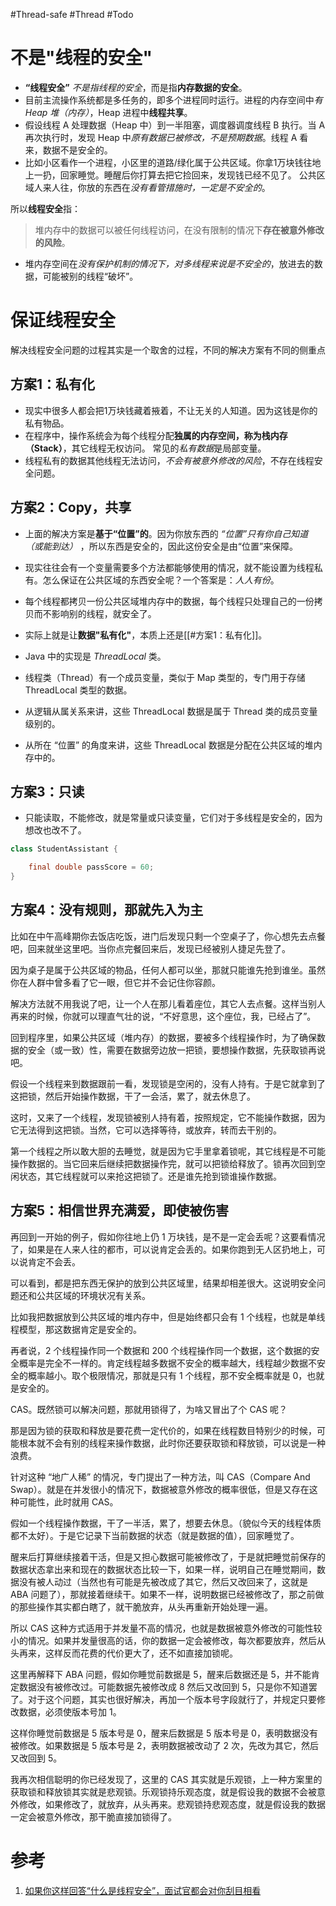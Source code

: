 #Thread-safe #Thread #Todo 


#  不是"线程的安全"
- **“线程安全”** *不是指线程的安全*，而是指**内存数据的安全**。
- 目前主流操作系统都是多任务的，即多个进程同时运行。进程的内存空间中*有 Heap 堆（内存）*，Heap 进程中**线程共享**。
- 假设线程 A 处理数据（Heap 中）到一半阻塞，调度器调度线程 B 执行。当 A 再次执行时，发现 Heap 中*原有数据已被修改，不是预期数据*。线程 A 看来，数据不是安全的。 
- 比如小区看作一个进程，小区里的道路/绿化属于公共区域。你拿1万块钱往地上一扔，回家睡觉。睡醒后你打算去把它捡回来，发现钱已经不见了。  公共区域人来人往，你放的东西在*没有看管措施时，一定是不安全的*。
  
所以**线程安全**指：
> 堆内存中的数据可以被任何线程访问，在没有限制的情况下**存在被意外修改的风险**。  

- 堆内存空间在*没有保护机制的情况下，对多线程来说是不安全的*，放进去的数据，可能被别的线程“破坏”。

# 保证线程安全

解决线程安全问题的过程其实是一个取舍的过程，不同的解决方案有不同的侧重点

## 方案1：私有化
- 现实中很多人都会把1万块钱藏着掖着，不让无关的人知道。因为这钱是你的私有物品。  
- 在程序中，操作系统会为每个线程分配**独属的内存空间，称为栈内存（Stack）**，其它线程无权访问。 常见的*私有数据*是局部变量。
- 线程私有的数据其他线程无法访问，*不会有被意外修改的风险*，不存在线程安全问题。


## 方案2：Copy，共享
- 上面的解决方案是**基于“位置”的**。因为你放东西的 *“位置”只有你自己知道（或能到达）* ，所以东西是安全的，因此这份安全是由“位置”来保障。
- 现实往往会有一个变量需要多个方法都能够使用的情况，就不能设置为线程私有。怎么保证在公共区域的东西安全呢？一个答案是：*人人有份*。
- 每个线程都拷贝一份公共区域堆内存中的数据，每个线程只处理自己的一份拷贝而不影响别的线程，就安全了。
- 实际上就是让**数据"私有化"**，本质上还是[[#方案1：私有化]]。
- Java 中的实现是 *ThreadLocal* 类。

- 线程类（Thread）有一个成员变量，类似于 Map 类型的，专门用于存储 ThreadLocal 类型的数据。
- 从逻辑从属关系来讲，这些 ThreadLocal 数据是属于 Thread 类的成员变量级别的。
- 从所在 “位置” 的角度来讲，这些 ThreadLocal 数据是分配在公共区域的堆内存中的。


## 方案3：只读
- 只能读取，不能修改，就是常量或只读变量，它们对于多线程是安全的，因为想改也改不了。

```java
class StudentAssistant {

    final double passScore = 60;
}
```


## 方案4：没有规则，那就先入为主

比如在中午高峰期你去饭店吃饭，进门后发现只剩一个空桌子了，你心想先去点餐吧，回来就坐这里吧。当你点完餐回来后，发现已经被别人捷足先登了。

因为桌子是属于公共区域的物品，任何人都可以坐，那就只能谁先抢到谁坐。虽然你在人群中曾多看了它一眼，但它并不会记住你容颜。

解决方法就不用我说了吧，让一个人在那儿看着座位，其它人去点餐。这样当别人再来的时候，你就可以理直气壮的说，“不好意思，这个座位，我，已经占了”。

回到程序里，如果公共区域（堆内存）的数据，要被多个线程操作时，为了确保数据的安全（或一致）性，需要在数据旁边放一把锁，要想操作数据，先获取锁再说吧。

假设一个线程来到数据跟前一看，发现锁是空闲的，没有人持有。于是它就拿到了这把锁，然后开始操作数据，干了一会活，累了，就去休息了。

这时，又来了一个线程，发现锁被别人持有着，按照规定，它不能操作数据，因为它无法得到这把锁。当然，它可以选择等待，或放弃，转而去干别的。

第一个线程之所以敢大胆的去睡觉，就是因为它手里拿着锁呢，其它线程是不可能操作数据的。当它回来后继续把数据操作完，就可以把锁给释放了。锁再次回到空闲状态，其它线程就可以来抢这把锁了。还是谁先抢到锁谁操作数据。

## 方案5：相信世界充满爱，即使被伤害

再回到一开始的例子，假如你往地上仍 1 万块钱，是不是一定会丢呢？这要看情况了，如果是在人来人往的都市，可以说肯定会丢的。如果你跑到无人区扔地上，可以说肯定不会丢。

可以看到，都是把东西无保护的放到公共区域里，结果却相差很大。这说明安全问题还和公共区域的环境状况有关系。

比如我把数据放到公共区域的堆内存中，但是始终都只会有 1 个线程，也就是单线程模型，那这数据肯定是安全的。

再者说，2 个线程操作同一个数据和 200 个线程操作同一个数据，这个数据的安全概率是完全不一样的。肯定线程越多数据不安全的概率越大，线程越少数据不安全的概率越小。取个极限情况，那就是只有 1 个线程，那不安全概率就是 0，也就是安全的。

CAS。既然锁可以解决问题，那就用锁得了，为啥又冒出了个 CAS 呢？

那是因为锁的获取和释放是要花费一定代价的，如果在线程数目特别少的时候，可能根本就不会有别的线程来操作数据，此时你还要获取锁和释放锁，可以说是一种浪费。

针对这种 “地广人稀” 的情况，专门提出了一种方法，叫 CAS（Compare And Swap）。就是在并发很小的情况下，数据被意外修改的概率很低，但是又存在这种可能性，此时就用 CAS。

假如一个线程操作数据，干了一半活，累了，想要去休息。（貌似今天的线程体质都不太好）。于是它记录下当前数据的状态（就是数据的值），回家睡觉了。

醒来后打算继续接着干活，但是又担心数据可能被修改了，于是就把睡觉前保存的数据状态拿出来和现在的数据状态比较一下，如果一样，说明自己在睡觉期间，数据没有被人动过（当然也有可能是先被改成了其它，然后又改回来了，这就是 ABA 问题了），那就接着继续干。如果不一样，说明数据已经被修改了，那之前做的那些操作其实都白瞎了，就干脆放弃，从头再重新开始处理一遍。

所以 CAS 这种方式适用于并发量不高的情况，也就是数据被意外修改的可能性较小的情况。如果并发量很高的话，你的数据一定会被修改，每次都要放弃，然后从头再来，这样反而花费的代价更大了，还不如直接加锁呢。

这里再解释下 ABA 问题，假如你睡觉前数据是 5，醒来后数据还是 5，并不能肯定数据没有被修改过。可能数据先被修改成 8 然后又改回到 5，只是你不知道罢了。对于这个问题，其实也很好解决，再加一个版本号字段就行了，并规定只要修改数据，必须使版本号加 1。

这样你睡觉前数据是 5 版本号是 0，醒来后数据是 5 版本号是 0，表明数据没有被修改。如果数据是 5 版本号是 2，表明数据被改动了 2 次，先改为其它，然后又改回到 5。

我再次相信聪明的你已经发现了，这里的 CAS 其实就是乐观锁，上一种方案里的获取锁和释放锁其实就是悲观锁。乐观锁持乐观态度，就是假设我的数据不会被意外修改，如果修改了，就放弃，从头再来。悲观锁持悲观态度，就是假设我的数据一定会被意外修改，那干脆直接加锁得了。

# 参考
1. [如果你这样回答“什么是线程安全”，面试官都会对你刮目相看](https://www.cnblogs.com/lixinjie/p/a-answer-about-thread-safety-in-a-interview.html#!comments)